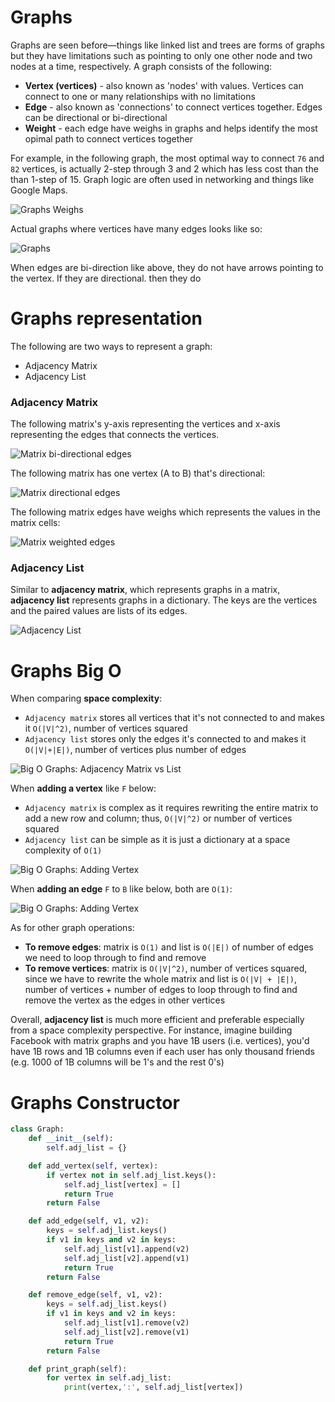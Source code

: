# Graphs

Graphs are seen before—things like linked list and trees are forms of graphs but they have limitations such as pointing to only one other node and two nodes at a time, respectively. A graph consists of the following:

- **Vertex (vertices)** - also known as 'nodes' with values. Vertices can connect to one or many relationships with no limitations
- **Edge** - also known as 'connections' to connect vertices together. Edges can be directional or bi-directional
- **Weight** - each edge have weighs in graphs and helps identify the most opimal path to connect vertices together

For example, in the following graph, the most optimal way to connect `76` and `82` vertices, is actually 2-step through 3 and 2 which has less cost than the than 1-step of 15. Graph logic are often used in networking and things like Google Maps.

![Graphs Weighs](./graph-weighs.png)

Actual graphs where vertices have many edges looks like so:

![Graphs](./graphs.png)

When edges are bi-direction like above, they do not have arrows pointing to the vertex. If they are directional. then they do

# Graphs representation

The following are two ways to represent a graph:

- Adjacency Matrix
- Adjacency List

### Adjacency Matrix

The following matrix's y-axis representing the vertices and x-axis representing the edges that connects the vertices.

![Matrix bi-directional edges](./matrix_bidirectional.png)

The following matrix has one vertex (A to B) that's directional:

![Matrix directional edges](./matrix_directional.png)

The following matrix edges have weighs which represents the values in the matrix cells:

![Matrix weighted edges](./matrix_weighted.png)

### Adjacency List

Similar to **adjacency matrix**, which represents graphs in a matrix, **adjacency list** represents graphs in a dictionary. The keys are the vertices and the paired values are lists of its edges.

![Adjacency List](./adjacency_list.png)

# Graphs Big O

When comparing **space complexity**:

- `Adjacency matrix` stores all vertices that it's not connected to and makes it `O(|V|^2)`, number of vertices squared
- `Adjacency list` stores only the edges it's connected to and makes it `O(|V|+|E|)`, number of vertices plus number of edges

![Big O Graphs: Adjacency Matrix vs List](./matrix_v_list.png)

When **adding a vertex** like `F` below:

- `Adjacency matrix` is complex as it requires rewriting the entire matrix to add a new row and column; thus, `O(|V|^2)` or number of vertices squared
- `Adjacency list` can be simple as it is just a dictionary at a space complexity of `O(1)`

![Big O Graphs: Adding Vertex](./matrix_v_list_add_vertex.png)

When **adding an edge** `F` to `B` like below, both are `O(1)`:

![Big O Graphs: Adding Vertex](./matrix_v_list_add_edge.png)

As for other graph operations:

- **To remove edges**: matrix is `O(1)` and list is `O(|E|)` of number of edges we need to loop through to find and remove
- **To remove vertices**: matrix is `O(|V|^2)`, number of vertices squared, since we have to rewrite the whole matrix and list is `O(|V| + |E|)`, number of vertices + number of edges to loop through to find and remove the vertex as the edges in other vertices

Overall, **adjacency list** is much more efficient and preferable especially from a space complexity perspective. For instance, imagine building Facebook with matrix graphs and you have 1B users (i.e. vertices), you'd have 1B rows and 1B columns even if each user has only thousand friends (e.g. 1000 of 1B columns will be 1's and the rest 0's)

# Graphs Constructor

```python
class Graph:
    def __init__(self):
        self.adj_list = {}

    def add_vertex(self, vertex):
        if vertex not in self.adj_list.keys():
            self.adj_list[vertex] = []
            return True
        return False

    def add_edge(self, v1, v2):
        keys = self.adj_list.keys()
        if v1 in keys and v2 in keys:
            self.adj_list[v1].append(v2)
            self.adj_list[v2].append(v1)
            return True
        return False

    def remove_edge(self, v1, v2):
        keys = self.adj_list.keys()
        if v1 in keys and v2 in keys:
            self.adj_list[v1].remove(v2)
            self.adj_list[v2].remove(v1)
            return True
        return False

    def print_graph(self):
        for vertex in self.adj_list:
            print(vertex,':', self.adj_list[vertex])
```
